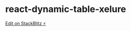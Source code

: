 # react-dynamic-table-xelure

[Edit on StackBlitz ⚡️](https://stackblitz.com/edit/react-dynamic-table-xelure)